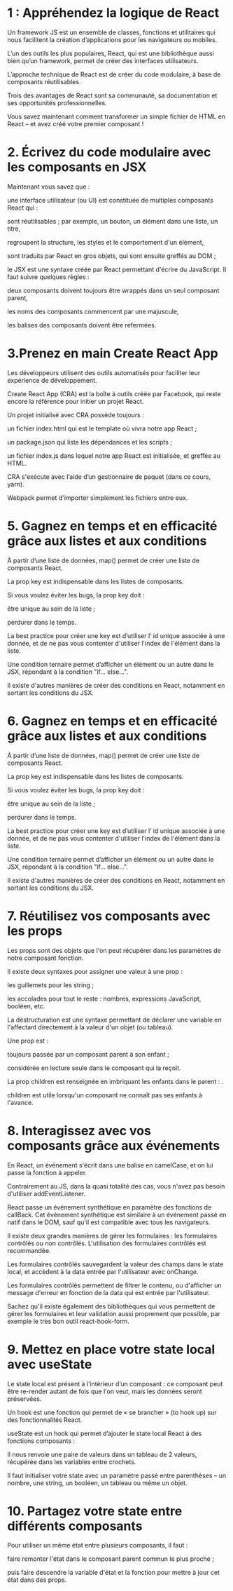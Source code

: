 # 1 : Appréhendez la logique de React

Un framework JS est un ensemble de classes, fonctions et utilitaires qui nous facilitent la création d’applications pour les navigateurs ou mobiles.

L’un des outils les plus populaires, React, qui est une bibliothèque aussi bien qu’un framework, permet de créer des interfaces utilisateurs.

L’approche technique de React est de créer du code modulaire, à base de composants réutilisables.

Trois des avantages de React sont sa communauté, sa documentation et ses opportunités professionnelles.

Vous savez maintenant comment transformer un simple fichier de HTML en React – et avez créé votre premier composant !


# 2. Écrivez du code modulaire avec les composants en JSX

Maintenant vous savez que :

une interface utilisateur (ou UI) est constituée de multiples composants React qui :

sont réutilisables ; par exemple, un bouton, un élément dans une liste, un titre,

regroupent la structure, les styles et le comportement d'un élément,

sont traduits par React en gros objets, qui sont ensuite greffés au DOM ;

le JSX est une syntaxe créée par React permettant d'écrire du JavaScript. Il faut suivre quelques règles :

deux composants doivent toujours être wrappés dans un seul composant parent,

les noms des composants commencent par une majuscule,

les balises des composants doivent être refermées.

# 3.Prenez en main Create React App

Les développeurs utilisent des outils automatisés pour faciliter leur expérience de développement.

Create React App (CRA) est la boîte à outils créée par Facebook, qui reste encore la référence pour initier un projet React.

Un projet initialisé avec CRA possède toujours : 

un fichier index.html   qui est le template où vivra notre app React ;

un package.json   qui liste les dépendances et les scripts ;

un fichier index.js   dans lequel notre app React est initialisée, et greffée au HTML.

CRA s'exécute avec l’aide d’un gestionnaire de paquet (dans ce cours, yarn).

Webpack permet d'importer simplement les fichiers entre eux.

# 5. Gagnez en temps et en efficacité grâce aux listes et aux conditions

À partir d’une liste de données,  map()   permet de créer une liste de composants React.

La prop  key   est indispensable dans les listes de composants.

Si vous voulez éviter les bugs, la prop  key   doit : 

être unique au sein de la liste ;

perdurer dans le temps.

La best practice pour créer une  key   est d’utiliser l’ id   unique associée à une donnée, et de ne pas vous contenter d'utiliser l'index de l'élément dans la liste.

Une condition ternaire permet d’afficher un élément ou un autre dans le JSX, répondant à la condition "if… else...".

Il existe d'autres manières de créer des conditions en React, notamment en sortant les conditions du JSX.

# 6. Gagnez en temps et en efficacité grâce aux listes et aux conditions

À partir d’une liste de données,  map()   permet de créer une liste de composants React.

La prop  key   est indispensable dans les listes de composants.

Si vous voulez éviter les bugs, la prop  key   doit : 

être unique au sein de la liste ;

perdurer dans le temps.

La best practice pour créer une  key   est d’utiliser l’ id   unique associée à une donnée, et de ne pas vous contenter d'utiliser l'index de l'élément dans la liste.

Une condition ternaire permet d’afficher un élément ou un autre dans le JSX, répondant à la condition "if… else...".

Il existe d'autres manières de créer des conditions en React, notamment en sortant les conditions du JSX.


# 7. Réutilisez vos composants avec les props

Les props sont des objets que l'on peut récupérer dans les paramètres de notre composant fonction.

Il existe deux syntaxes pour assigner une valeur à une prop :

les guillemets pour les  string ;

les accolades pour tout le reste : nombres, expressions JavaScript, booléen, etc.

La déstructuration est une syntaxe permettant de déclarer une variable en l'affectant directement à la valeur d'un objet (ou tableau).

Une prop est :

toujours passée par un composant parent à son enfant ;

considérée en lecture seule dans le composant qui la reçoit.

La prop  children   est renseignée en imbriquant les enfants dans le parent : <Parent><Enfant /></Parent>.

children   est utile lorsqu'un composant ne connaît pas ses enfants à l'avance.

# 8. Interagissez avec vos composants grâce aux événements

En React, un événement s'écrit dans une balise en  camelCase, et on lui passe la fonction à appeler.

Contrairement au JS, dans la quasi totalité des cas, vous n'avez pas besoin d'utiliser  addEventListener.

React passe un événement synthétique en paramètre des fonctions de callBack. Cet événement synthétique est similaire à un événement passé en natif dans le DOM,  sauf qu'il est compatible avec tous les navigateurs.

Il existe deux grandes manières de gérer les formulaires : les formulaires contrôlés ou non contrôlés. L'utilisation des formulaires contrôlés est recommandée.

Les formulaires contrôlés sauvegardent la valeur des champs dans le state local, et accèdent à la data entrée par l'utilisateur avec  onChange.

Les formulaires contrôlés permettent de filtrer le contenu, ou d'afficher un message d'erreur en fonction de la data qui est entrée par l'utilisateur.

Sachez qu'il existe également des bibliothèques qui vous permettent de gérer les formulaires et leur validation aussi proprement que possible, par exemple le très bon outil react-hook-form.

# 9. Mettez en place votre state local avec useState

Le state local est présent à l’intérieur d’un composant : ce composant peut être re-render autant de fois que l'on veut, mais les données seront préservées.

Un hook est une fonction qui permet de « se brancher » (to hook up) sur des fonctionnalités React.

useState   est un hook qui permet d’ajouter le state local React à des fonctions composants :

Il nous renvoie une paire de valeurs dans un tableau de 2 valeurs, récupérée dans les variables entre crochets.

Il faut initialiser votre state avec un paramètre passé entre parenthèses – un nombre, une string, un booléen, un tableau ou même un objet.

# 10. Partagez votre state entre différents composants

Pour utiliser un même état entre plusieurs composants, il faut :

faire remonter l'état dans le composant parent commun le plus proche ;

puis faire descendre la variable d'état et la fonction pour mettre à jour cet état dans des props.



